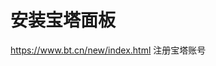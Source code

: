 # 安装宝塔面板
https://www.bt.cn/new/index.html
注册宝塔账号


<!--stackedit_data:
eyJoaXN0b3J5IjpbLTEwNTc1NjQ3OTNdfQ==
-->